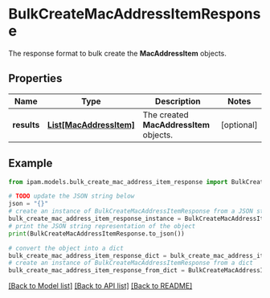 # BulkCreateMacAddressItemResponse

The response format to bulk create the __MacAddressItem__ objects.

## Properties

Name | Type | Description | Notes
------------ | ------------- | ------------- | -------------
**results** | [**List[MacAddressItem]**](MacAddressItem.md) | The created __MacAddressItem__ objects. | [optional] 

## Example

```python
from ipam.models.bulk_create_mac_address_item_response import BulkCreateMacAddressItemResponse

# TODO update the JSON string below
json = "{}"
# create an instance of BulkCreateMacAddressItemResponse from a JSON string
bulk_create_mac_address_item_response_instance = BulkCreateMacAddressItemResponse.from_json(json)
# print the JSON string representation of the object
print(BulkCreateMacAddressItemResponse.to_json())

# convert the object into a dict
bulk_create_mac_address_item_response_dict = bulk_create_mac_address_item_response_instance.to_dict()
# create an instance of BulkCreateMacAddressItemResponse from a dict
bulk_create_mac_address_item_response_from_dict = BulkCreateMacAddressItemResponse.from_dict(bulk_create_mac_address_item_response_dict)
```
[[Back to Model list]](../README.md#documentation-for-models) [[Back to API list]](../README.md#documentation-for-api-endpoints) [[Back to README]](../README.md)


